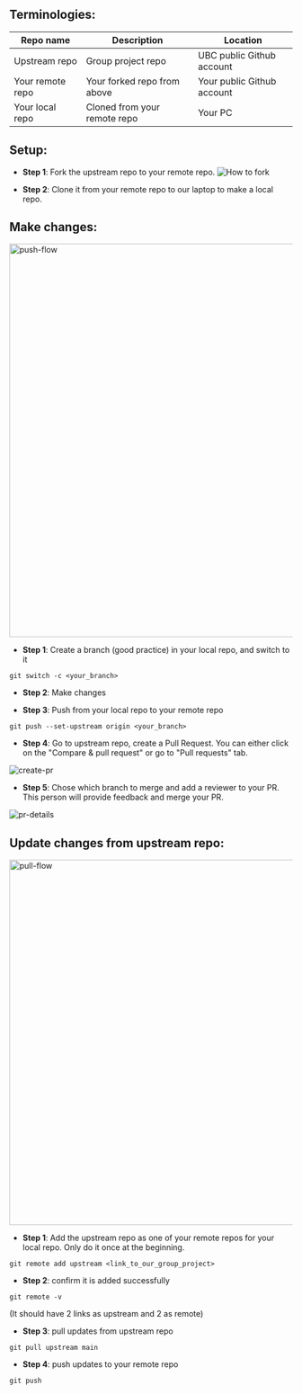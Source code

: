 ## Terminologies:
| Repo name | Description | Location |
| ----------- | ----------- | ----------- |
| Upstream repo | Group project repo | UBC public Github account |
| Your remote repo | Your forked repo from above | Your public Github account |
| Your local repo | Cloned from your remote repo | Your PC |


## Setup:
- **Step 1**: Fork the upstream repo to your remote repo.
![How to fork](https://i.ibb.co/fkc0sBP/howtofork.png)

- **Step 2**: Clone it from your remote repo to our laptop to make a local repo.

## Make changes:
<img src="https://i.ibb.co/W3CR5BR/push-flow.png" alt="push-flow" border="0" width="700px">

- **Step 1**: Create a branch (good practice) in your local repo, and switch to it

`git switch -c <your_branch>`

- **Step 2**: Make changes

- **Step 3**: Push from your local repo to your remote repo

`git push --set-upstream origin <your_branch>`

- **Step 4**: Go to upstream repo, create a Pull Request. You can either click on the "Compare & pull request" or go to "Pull requests" tab.
<img src="https://i.ibb.co/JxgMSvy/create-pr.png" alt="create-pr" border="0">

- **Step 5**: Chose which branch to merge and add a reviewer to your PR. This person will provide feedback and merge your PR.
<img src="https://i.ibb.co/PZwj800/pr-details.png" alt="pr-details" border="0">

## Update changes from upstream repo:
<img src="https://i.ibb.co/02BKNBc/pull-flow.png" alt="pull-flow" border="0" width="650px">

- **Step 1**: Add the upstream repo as one of your remote repos for your local repo. Only do it once at the beginning.

`git remote add upstream <link_to_our_group_project>`

- **Step 2**: confirm it is added successfully

`git remote -v`

(It should have 2 links as upstream and 2 as remote)

- **Step 3**: pull updates from upstream repo

`git pull upstream main`

- **Step 4**: push updates to your remote repo

`git push`
